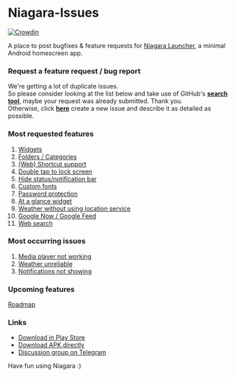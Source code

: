 # Niagara-Issues
[![Crowdin](https://d322cqt584bo4o.cloudfront.net/niagara-launcher/localized.svg)](https://crowdin.com/project/niagara-launcher)

A place to post bugfixes & feature requests for [Niagara Launcher](https://play.google.com/store/apps/details?id=bitpit.launcher "Play Store"), a minimal Android homescreen app.

### Request a feature request / bug report
We're getting a lot of duplicate issues.</br>
So please consider looking at the list below and take use of GitHub's [**search tool**](https://github.com/8bitPit/Niagara-Issues/issues "Browse issues"), maybe your request was already submitted. Thank you. </br>
Otherwise, click [**here**](https://github.com/8bitPit/Niagara-Issues/issues/new/choose "New issue") create a new issue and describe it as detailed as possible. 

### Most requested features
<ol>
  <li><a href="https://github.com/8bitPit/Niagara-Issues/issues/117">Widgets</a></li>
  <li><a href="https://github.com/8bitPit/Niagara-Issues/issues/13">Folders / Categories</a></li>
  <li><a href="https://github.com/8bitPit/Niagara-Issues/issues/62">(Web) Shortcut support</a></li>
  <li><a href="https://github.com/8bitPit/Niagara-Issues/issues/63">Double tap to lock screen</a></li>
  <li><a href="https://github.com/8bitPit/Niagara-Issues/issues/101">Hide status/notification bar</a></li>
  <li><a href="https://github.com/8bitPit/Niagara-Issues/issues/191">Custom fonts</a></li>
  <li><a href="https://github.com/8bitPit/Niagara-Issues/issues/332">Password protection</a></li>
  <li><a href="https://github.com/8bitPit/Niagara-Issues/issues/55">At a glance widget</a></li> 
  <li><a href="https://github.com/8bitPit/Niagara-Issues/issues/179">Weather without using location service</a></li>
  <li><a href="https://github.com/8bitPit/Niagara-Issues/issues/3">Google Now / Google Feed </a></li>
  <li><a href="https://github.com/8bitPit/Niagara-Issues/issues/58">Web search</a></li>
</ol>

### Most occurring issues
<ol>
  <li><a href="https://github.com/8bitPit/Niagara-Issues/issues/485">Media player not working</a></li>
  <li><a href="https://github.com/8bitPit/Niagara-Issues/issues/179">Weather unreliable</a></li>
  <li><a href="https://github.com/8bitPit/Niagara-Issues/issues/588">Notifications not showing</a></li>
</ol>

### Upcoming features
[Roadmap](https://github.com/8bitPit/Niagara-Issues/releases)

### Links
- [Download in Play Store](https://play.google.com/store/apps/details?id=bitpit.launcher "Play Store")
- [Download APK directly](https://github.com/8bitPit/Niagara-Issues/releases "via GitHub")
- [Discussion group on Telegram](https://t.me/niagara_launcher)

Have fun using Niagara :)
